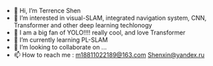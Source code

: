 - 👋 Hi, I’m Terrence Shen
- 👀 I’m interested in visual-SLAM, integrated navigation system, CNN, Transformer and other deep learning techlonogy
- 🌱 I am a big fan of YOLO!!!! really cool, and love Transformer
- 🌱 I’m currently learning PL-SLAM
- 💞️ I’m looking to collaborate on ...
- 📫 How to reach me : m18811022189@163.com   Shenxin@yandex.ru  

<!---
terrense/terrense is a ✨ special ✨ repository because its `README.md` (this file) appears on your GitHub profile.
You can click the Preview link to take a look at your changes.
--->

